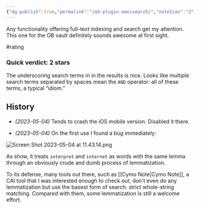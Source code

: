 ```yaml
---
{"dg-publish":true,"permalink":"/ob-plugin-omnisearch/","noteIcon":"2","created":"","updated":""}
---
```


Any functionality offering full-text indexing and search get my attention. This one for the OB vault definitely sounds awesome at first sight.

#rating 
### Quick verdict: 2 stars

The underscoring search terms in in the results is nice. Looks like multiple search terms separated by spaces mean the `AND` operator: all of these terms, a typical “idiom.”

## History

- *(2023-05-04)* Tends to crash the iOS mobile version. Disabled it there.

- *(2023-05-04)* On the first use I found a bug immediately:

![Screen Shot 2023-05-04 at 11.43.14.png](/img/user/_attachments/Screen%20Shot%202023-05-04%20at%2011.43.14.png)

As show, it treats `interpret` and `internet` as words with the same lemma through an obviously crude and dumb process of lemmatization.

To its defense, many tools out there, such as [[Cymo Note\|Cymo Note]], a CAI tool that I was interested enough to check out, don't even do any lemmatization but use the basest form of search: strict whole-string matching. Compared with them, some lemmatization is still a welcome effort.
